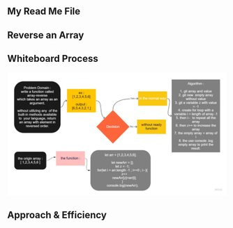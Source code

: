 
## My Read Me File


## Reverse an Array

<!-- Description of the challenge -->

## Whiteboard Process

![array-reverse](./ArrayReverse.png.jpg)




## Approach & Efficiency

<!-- What approach did you take? Discuss Why. What is the Big O space/time for this approach? -->

